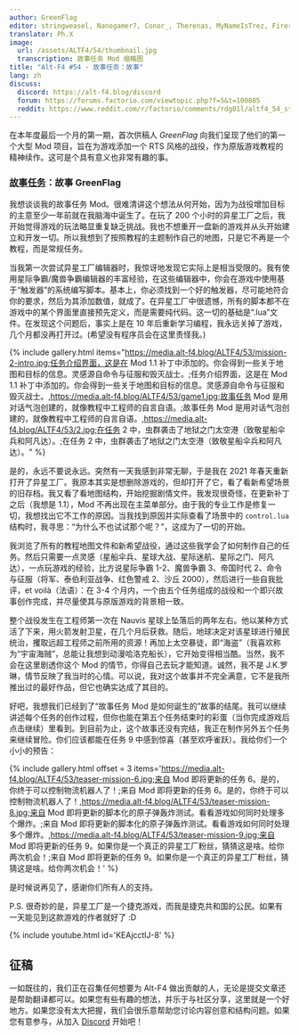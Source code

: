 ```yaml
---
author: GreenFlag
editor: stringweasel, Nanogamer7, Conor_, Therenas, MyNameIsTrez, Firerazer
translator: Ph.X
image:
  url: /assets/ALTF4/54/thumbnail.jpg
  transcription: 故事任务 Mod 缩略图
title: "Alt-F4 #54 - 故事任务：故事"
lang: zh
discuss:
  discord: https://alt-f4.blog/discord
  forum: https://forums.factorio.com/viewtopic.php?f=5&t=100885
  reddit: https://www.reddit.com/r/factorio/comments/rdg01l/altf4_54_story_missions_the_story/
---
```


在本年度最后一个月的第一期，首次供稿人 *GreenFlag* 向我们呈现了他们的第一个大型 Mod 项目，旨在为游戏添加一个 RTS 风格的战役，作为原版游戏教程的精神续作。这可是个具有意义也非常有趣的事。

### [故事任务](https://mods.factorio.com/mod/Story-Missions)：故事 <author>GreenFlag</author>

我想谈谈我的故事任务 Mod。很难清讲这个想法从何开始，因为为战役增加目标的主意至少一年前就在我脑海中诞生了。在玩了 200 个小时的异星工厂之后，我开始觉得游戏的玩法略显重复缺乏挑战。我也不想重开一盘新的游戏并从头开始建立和开发一切。所以我想到了按照教程的主题制作自己的地图，只是它不再是一个教程，而是常规任务。

当我第一次尝试异星工厂编辑器时，我惊讶地发现它实际上是相当受限的。我有使用星际争霸/魔兽争霸编辑器的丰富经验，在这些编辑器中，你会在游戏中使用基于“触发器”的系统编写脚本。基本上，你必须找到一个好的触发器，尽可能地符合你的要求，然后为其添加数值，就成了。在异星工厂中很遗憾，所有的脚本都不在游戏中的某个界面里直接预先定义，而是需要纯代码。这一切的基础是“.lua”文件。在发现这个问题后，事实上是在 10 年后重新学习编程，我永远关掉了游戏，几个月都没再打开过。(希望没有程序员会在这里责怪我。)

{% include gallery.html items="https://media.alt-f4.blog/ALTF4/53/mission-2-intro.jpg;任务介绍界面，这是在 Mod 1.1 补丁中添加的。你会得到一些关于地图和目标的信息。灵感源自命令与征服和毁灭战士。;任务介绍界面，这是在 Mod 1.1 补丁中添加的。你会得到一些关于地图和目标的信息。灵感源自命令与征服和毁灭战士。,https://media.alt-f4.blog/ALTF4/53/game1.jpg;故事任务 Mod 是用对话气泡创建的，就像教程中工程师的自言自语。;故事任务 Mod 是用对话气泡创建的，就像教程中工程师的自言自语。,https://media.alt-f4.blog/ALTF4/53/2.jpg;在任务 2 中，虫群袭击了地狱之门太空港（致敬星船伞兵和阿凡达）。;在任务 2 中，虫群袭击了地狱之门太空港（致敬星船伞兵和阿凡达）。" %}

是的，永远不要说永远。突然有一天我感到非常无聊，于是我在 2021 年春天重新打开了异星工厂。我原本其实是想删除游戏的，但却打开了它，看了看新希望场景的旧存档。我又看了看地图结构，开始挖掘剧情文件。我发现很奇怪，在更新补丁之后（我想是 1.1），Mod 不再出现在主菜单部分。由于我的专业工作是修复一切，我想找出它不工作的原因。当我找到原因并实际查看了场景中的 `control.lua` 结构时，我寻思：“为什么不也试试那个呢？”，这成为了一切的开始。

我浏览了所有的教程地图文件和新希望战役，通过这些我学会了如何制作自己的任务。然后只需要一点灵感（星船伞兵、星球大战、星际迷航、星际之门、阿凡达），一点玩游戏的经验，比方说星际争霸 1-2、魔兽争霸 3、帝国时代 2、命令与征服（将军、泰伯利亚战争、红色警戒 2、沙丘 2000），然后进行一些自我批评，et voilà（法语）：在 3-4 个月内，一个由五个任务组成的战役和一个即兴故事创作完成，并尽量使其与原版游戏的背景相一致。

整个战役发生在工程师第一次在 Nauvis 星球上坠落后的两年左右。他以某种方式活了下来，用火箭发射卫星，在几个月后获救。随后，地球决定对该星球进行殖民统治，攫取远超工程师之前所用的资源！再加上太空暴徒，即“海盗”（我喜欢称为“宇宙海贼”，总能让我想到动漫哈洛克船长），它开始变得相当酷。当然，我不会在这里剧透你这个 Mod 的情节，你得自己去玩才能知道。诚然，我不是 J.K.罗琳，情节反映了我当时的心情。可以说，我对这个故事并不完全满意，它不是我所推出过的最好作品，但它也确实达成了其目的。

好吧，我想我们已经到了“故事任务 Mod 是如何诞生的”故事的结尾。我可以继续讲述每个任务的创作过程，但你也能在第五个任务结束时的彩蛋（当你完成游戏后点击继续）里看到。到目前为止，这个故事还没有完结，我正在制作另外五个任务来继续冒险。你们应该都能在任务 9 中感到惊喜（甚至欢呼雀跃）。我给你们一个小小的预告：

{% include gallery.html offset = 3 items='https://media.alt-f4.blog/ALTF4/53/teaser-mission-6.jpg;来自 Mod 即将更新的任务 6。是的，你终于可以控制物流机器人了！;来自 Mod 即将更新的任务 6。是的，你终于可以控制物流机器人了！,https://media.alt-f4.blog/ALTF4/53/teaser-mission-8.jpg;来自 Mod 即将更新的脚本化的原子弹轰炸测试。看看游戏如何同时处理多个爆炸。;来自 Mod 即将更新的脚本化的原子弹轰炸测试。看看游戏如何同时处理多个爆炸。,https://media.alt-f4.blog/ALTF4/53/teaser-mission-9.jpg;来自 Mod 即将更新的任务 9。如果你是一个真正的异星工厂粉丝，猜猜这是啥。给你两次机会！;来自 Mod 即将更新的任务 9。如果你是一个真正的异星工厂粉丝，猜猜这是啥。给你两次机会！' %}

是时候说再见了，感谢你们所有人的支持。

P.S. 很奇妙的是，异星工厂是一个捷克游戏，而我是捷克共和国的公民。如果有一天能见到这款游戏的作者就好了 :D

{% include youtube.html id='KEAjcctlJ-8' %}

## 征稿

一如既往的，我们正在召集任何想要为 Alt-F4 做出贡献的人，无论是提交文章还是帮助翻译都可以。如果您有些有趣的想法，并乐于与社区分享，这里就是一个好地方。如果您没有太大把握，我们会很乐意帮助您讨论内容创意和结构问题。如果您有意参与，从加入 [Discord](https://alt-f4.blog/discord) 开始吧！
